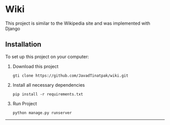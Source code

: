 # Wiki
This project is similar to the Wikipedia site and was implemented with Django

## Installation
To set up this project on your computer:
1. Download this project
    ```
    gti clone https://github.com/JavadTinatpak/wiki.git
    ```
2. Install all necessary dependencies
    ```
    pip install -r requirements.txt
    ```
3. Run Project
    ```
    python manage.py runserver
    ```
---
